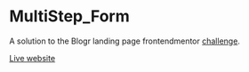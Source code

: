# MultiStep_Form

A solution to the Blogr landing page frontendmentor [challenge](https://www.frontendmentor.io/challenges/multistep-form-YVAnSdqQBJ).

[Live website](https://tamasgyetvan.github.io/MultiStep_Form/)

